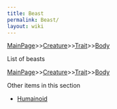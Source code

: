 ```yaml
---
title: Beast
permalink: Beast/
layout: wiki
---
```


[MainPage](/keeperrl_wiki/ "wikilink")>>[Creature](/keeperrl_wiki/Creature_Guide "wikilink")>>[Trait](/keeperrl_wiki/Trait_Guide "wikilink")>>[Body](/keeperrl_wiki/Body "wikilink")

List of beasts

[MainPage](/keeperrl_wiki/ "wikilink")>>[Creature](/keeperrl_wiki/Creature_Guide "wikilink")>>[Trait](/keeperrl_wiki/Trait_Guide "wikilink")>>[Body](/keeperrl_wiki/Body "wikilink")

Other items in this section
-    [Humainoid](/keeperrl_wiki/Humainoid "wikilink")
